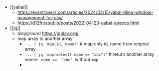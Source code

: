 - [[yabai]]
	- https://evantravers.com/articles/2024/02/15/yabai-tiling-window-management-for-osx/
	- https://d12frosted.io/posts/2022-04-23-yabai-spaces.html
- [[jq]]
	- playground https://jqplay.org/
	- map array to another array
		- `... | jq 'map(id, name)'` # map only id, name from original array
		- `... | jq 'map(select(.name == "abc")'` # return another array where `.name == ''abc"`, without `map`
		-